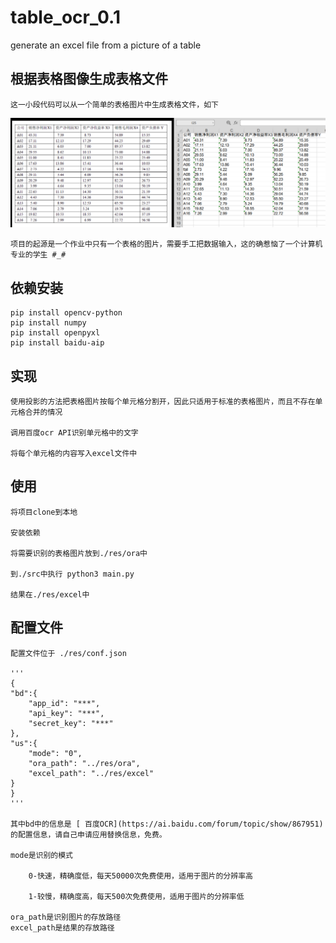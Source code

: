 # table_ocr_0.1
generate an excel file from a picture of a table

## 根据表格图像生成表格文件
    这一小段代码可以从一个简单的表格图片中生成表格文件，如下
![](imgs/README/2020-01-11-13-27-19.png)

    项目的起源是一个作业中只有一个表格的图片，需要手工把数据输入，这的确惹恼了一个计算机专业的学生 #_#

## 依赖安装

    pip install opencv-python
    pip install numpy
    pip install openpyxl
    pip install baidu-aip

## 实现

    使用投影的方法把表格图片按每个单元格分割开，因此只适用于标准的表格图片，而且不存在单元格合并的情况

    调用百度ocr API识别单元格中的文字

    将每个单元格的内容写入excel文件中

## 使用

    将项目clone到本地

    安装依赖

    将需要识别的表格图片放到./res/ora中

    到./src中执行 python3 main.py

    结果在./res/excel中

## 配置文件

    配置文件位于 ./res/conf.json

    '''
    {
	"bd":{
		"app_id": "***",
		"api_key": "***",
		"secret_key": "***"
	},
	"us":{
		"mode": "0",                                      
		"ora_path": "../res/ora",
		"excel_path": "../res/excel"
	}
    }
    '''

    其中bd中的信息是 [ 百度OCR](https://ai.baidu.com/forum/topic/show/867951) 的配置信息，请自己申请应用替换信息，免费。

    mode是识别的模式
    
        0-快速，精确度低，每天50000次免费使用，适用于图片的分辨率高
        
        1-较慢，精确度高，每天500次免费使用，适用于图片的分辨率低

    ora_path是识别图片的存放路径
    excel_path是结果的存放路径